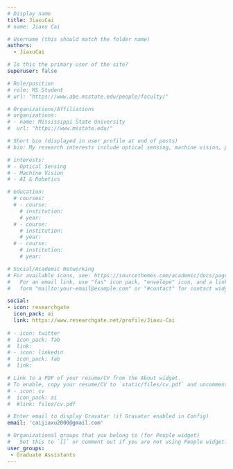 ```yaml
---
# Display name
title: JiaxuCai
# name: Jiaxu Cai

# Username (this should match the folder name)
authors:
  - JiaxuCai

# Is this the primary user of the site?
superuser: false

# Role/position
# role: MS Student
# url: "https://www.abe.msstate.edu/people/faculty/"

# Organizations/Affiliations
# organizations:
# - name: Mississippi State University
#  url: "https://www.msstate.edu/"

# Short bio (displayed in user profile at end of posts)
# bio: My research interests include optical sensing, machine vision, precision agriculture, food assessment and data analytics.

# interests:
# - Optical Sensing
# - Machine Vision
# - AI & Robotics

# education:
  # courses:
  # - course: 
    # institution: 
    # year: 
  # - course: 
    # institution: 
    # year: 
  # - course: 
    # institution:
    # year: 

# Social/Academic Networking
# For available icons, see: https://sourcethemes.com/academic/docs/page-builder/#icons
#   For an email link, use "fas" icon pack, "envelope" icon, and a link in the
#   form "mailto:your-email@example.com" or "#contact" for contact widget.

social:
- icon: researchgate
  icon_pack: ai
  link: https://www.researchgate.net/profile/Jiaxu-Cai
  
# - icon: twitter
#  icon_pack: fab
#  link: 
# - icon: linkedin
#  icon_pack: fab
#  link: 

# Link to a PDF of your resume/CV from the About widget.
# To enable, copy your resume/CV to `static/files/cv.pdf` and uncomment the lines below.
# - icon: cv
#  icon_pack: ai
#  #link: files/cv.pdf

# Enter email to display Gravatar (if Gravatar enabled in Config)
email: 'caijiaxu2000@gmail.com'

# Organizational groups that you belong to (for People widget)
#   Set this to `[]` or comment out if you are not using People widget.
user_groups:
 - Graduate Assistants
---
```

